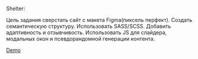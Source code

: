 Shelter:

Цель задания сверстать сайт с макета Figma(пиксель перфект). Создать семантическую структуру. Использовать SASS/SCSS. Добавить адаптивность и отзывчивость. Использовать JS для слайдера, модальных окон и псевдорандомной генерации контента.

[Demo](https://shmykovandrey.github.io/shelter/shelter/pages/main/)
